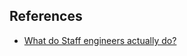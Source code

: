## References

- [What do Staff engineers actually do?]([https://staffeng.com/guides/](https://staffeng.com/guides/what-do-staff-engineers-actually-do))
